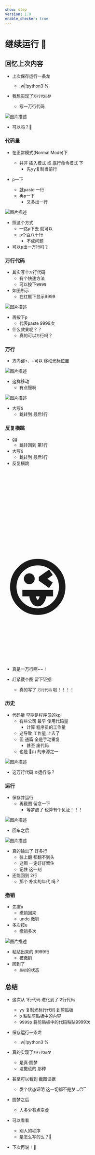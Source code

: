 ```yaml
---
show: step
version: 1.0
enable_checker: true
---
```


# 继续运行 🥊

## 回忆上次内容

- 上次保存运行一条龙
	- :w|!python3 %


- 我想实现了`万行代码梦`
	- 写一万行代码

![图片描述](https://doc.shiyanlou.com/courses/uid1190679-20230905-1693925063393)

- 可以吗？🤔

### 代码量

- 在正常模式(Normal Mode)下
	- 并非 插入模式 或 底行命令模式 下
		- 先<kbd>y</kbd><kbd>y</kbd>复制当前行

- <kbd>p</kbd>一下 
	- 就<kbd>p</kbd>aste 一行
	- 再<kbd>p</kbd>一下 
		- 又多出一行

![图片描述](https://doc.shiyanlou.com/courses/uid1190679-20230219-1676812807916)

- 照这个方式
	- 一路<kbd>p</kbd>下去 就可以
	- <kbd>p</kbd>个百八十行
		- 不成问题
- 可以<kbd>p</kbd>出一万行吗？

### 万行代码

- 其实写个`万`行代码
	- 有个快速方法
	- 可以按下<kbd>9</kbd><kbd>9</kbd><kbd>9</kbd><kbd>9</kbd>
- 如图所示
	- 在红框下显示9999

![图片描述](https://doc.shiyanlou.com/courses/uid1190679-20220909-1662714816676)

- 再按下<kbd>p</kbd>
	- 代表<kbd>p</kbd>aste 9999次
- 什么效果呢？？
	- 真的可以`万`行吗？

### 万行

- 方向键<kbd>↑</kbd>、<kbd>↓</kbd>可以 移动光标位置

![图片描述](https://doc.shiyanlou.com/courses/uid1190679-20220909-1662714892280)

- 这样移动
	- 有点慢啊

![图片描述](https://doc.shiyanlou.com/courses/uid1190679-20220909-1662714974450)

- 大写<kbd>G</kbd> 
	- 跳转到 最后1行

### 反复横跳

- <kbd>g</kbd><kbd>g</kbd> 
	- 跳转回到 第1行
- 大写<kbd>G</kbd> 
	- 跳转到 最后1行
- 反复横跳

<h1 style="font-size:200px">😜</h1>

- 真是一万行啊~~！

- 赶紧截个图 留下证据
	- 真的写了 `万行代码` 啦！！！！

### 历史

- 代码量 早期是程序员的kpi
	- 有些公司 最早 使用代码量
		- 计算 程序员的工作量
	- 这导致 工作量 上去了
	- 但 通篇 全是手动重复
		- 甚至 废代码
	- 也是 💩山 的来源之一

![图片描述](https://doc.shiyanlou.com/courses/uid1190679-20220705-1656990845181)

- 这万行代码 `能`运行吗？

### 运行

- 保存并运行
	- 再截图 留念一下
		- 等梦醒了 也算有个见证！！！

![图片描述](https://doc.shiyanlou.com/courses/uid1190679-20220919-1663593100245)


- 回车之后

![图片描述](https://doc.shiyanlou.com/courses/uid1190679-20220919-1663593174604)

- 真的输出了 好多行	
	- 往上翻 都翻不到头
	- 这图 一定好好留住
	- 记住 这一刻
- 还能回到 2行 
	- 那个 朴实的年代 吗？

### 撤销 

- 先按<kbd>u</kbd> 
	- 撤销回来
	- <kbd>u</kbd>ndo 撤销
- 多次按<kbd>u</kbd>
	- 撤销多次

![图片描述](https://doc.shiyanlou.com/courses/uid1190679-20220909-1662715051036)

- 粘贴出来的 9999行 
	- 被撤销
- 回到了 
	- `最初`的状态

## 总结

- 这次从 1行代码 进化到了 2行代码
	- <kbd>y</kbd><kbd>y</kbd> 复制光标行代码 到剪贴板
	- <kbd>p</kbd> 粘贴剪贴板中的内容
	- <kbd>9</kbd><kbd>9</kbd><kbd>9</kbd><kbd>9</kbd><kbd>p</kbd> 将剪贴板中的代码粘贴9999次

- 保存运行一条龙
	- :w|!python3 %

- 真的实现了`万行代码梦`
	- 是真·圆梦
	- 没撒谎的 那种
- 甚至可以看到 截图证据
	- 发个状态证明 这一切都不是梦...😴
- 圆梦之后 
	- 人多少有点空虚
- 可以看看 
	- 别人的程序 
	- 是怎么写的么？🤔
- 下次再说！👋

